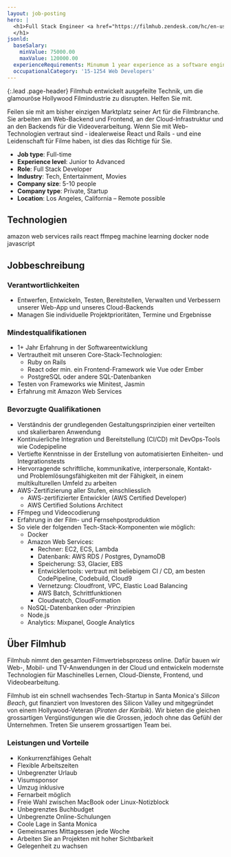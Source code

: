 ```yaml
---
layout: job-posting
hero: |
  <h1>Full Stack Engineer <a href="https://filmhub.zendesk.com/hc/en-us/requests/new" class="btn btn-warning">Apply</a>
  </h1>
jsonld:
  baseSalary:
    minValue: 75000.00
    maxValue: 120000.00
  experienceRequirements: Minumum 1 year experience as a software engineer
  occupationalCategory: '15-1254 Web Developers'
---
```

{:.lead .page-header}
Filmhub entwickelt ausgefeilte Technik, um die glamouröse Hollywood Filmindustrie zu disrupten. Helfen Sie mit.

Feilen sie mit am bisher einzigen Marktplatz seiner Art für die Filmbranche. Sie arbeiten am Web-Backend und Frontend, an der Cloud-Infrastruktur und an den Backends für die Videoverarbeitung. Wenn Sie mit Web-Technologien vertraut sind - idealerweise React und Rails - und eine Leidenschaft für Filme haben, ist dies das Richtige für Sie.

- **Job type**: Full-time
- **Experience level**: Junior to Advanced
- **Role**: Full Stack Developer
- **Industry**: Tech, Entertainment, Movies
- **Company size**: 5-10 people
- **Company type**: Private, Startup
- **Location**: Los Angeles, California &ndash; Remote possible

## Technologien
<span class="label label-primary">amazon web services</span> <span class="label label-primary">rails</span> <span class="label label-primary">react</span> <span class="label label-primary">ffmpeg</span> <span class="label label-primary">machine learning</span> <span class="label label-primary">docker</span> <span class="label label-primary">node</span> <span class="label label-primary">javascript</span>

## Jobbeschreibung

### Verantwortlichkeiten

- Entwerfen, Entwickeln, Testen, Bereitstellen, Verwalten und Verbessern unserer Web-App und unseres Cloud-Backends
- Managen Sie individuelle Projektprioritäten, Termine und Ergebnisse


### Mindestqualifikationen

- 1+ Jahr Erfahrung in der Softwareentwicklung
- Vertrautheit mit unseren Core-Stack-Technologien:
  + Ruby on Rails
  + React oder min. ein Frontend-Framework wie Vue oder Ember
  + PostgreSQL oder andere SQL-Datenbanken
- Testen von Frameworks wie Minitest, Jasmin
- Erfahrung mit Amazon Web Services

### Bevorzugte Qualifikationen

- Verständnis der grundlegenden Gestaltungsprinzipien einer verteilten und skalierbaren Anwendung
- Kontinuierliche Integration und Bereitstellung (CI/CD) mit DevOps-Tools wie Codepipeline
- Vertiefte Kenntnisse in der Erstellung von automatisierten Einheiten- und Integrationstests
- Hervorragende schriftliche, kommunikative, interpersonale, Kontakt- und Problemlösungsfähigkeiten mit der Fähigkeit, in einem multikulturellen Umfeld zu arbeiten
- AWS-Zertifizierung aller Stufen, einschliesslich
  + AWS-zertifizierter Entwickler (AWS Certified Developer)
  + AWS Certified Solutions Architect
- FFmpeg und Videocodierung
- Erfahrung in der Film- und Fernsehpostproduktion
- So viele der folgenden Tech-Stack-Komponenten wie möglich:
  + Docker
  + Amazon Web Services:
    * Rechner: EC2, ECS, Lambda
    * Datenbank: AWS RDS / Postgres, DynamoDB
    * Speicherung: S3, Glacier, EBS
    * Entwicklertools: vertraut mit beliebigem CI / CD, am besten CodePipeline, Codebuild, Cloud9
    * Vernetzung: Cloudfront, VPC, Elastic Load Balancing
    * AWS Batch, Schrittfunktionen
    * Cloudwatch, CloudFormation
  + NoSQL-Datenbanken oder -Prinzipien
  + Node.js
  + Analytics: Mixpanel, Google Analytics

## Über Filmhub

Filmhub nimmt den gesamten Filmvertriebsprozess online. Dafür bauen wir Web-, Mobil- und TV-Anwendungen in der Cloud und entwickeln modernste Technologien für Maschinelles Lernen, Cloud-Dienste, Frontend, und Videobearbeitung.</p>

Filmhub ist ein schnell wachsendes Tech-Startup in Santa Monica's _Silicon Beach_, gut finanziert von Investoren des Silicon Valley und mitgegründet von einem Hollywood-Veteran (_Piraten der Karibik_). Wir bieten die gleichen grossartigen Vergünstigungen wie die Grossen, jedoch ohne das Gefühl der Unternehmen. Treten Sie unserem grossartigen Team bei.

### Leistungen und Vorteile

- Konkurrenzfähiges Gehalt
- Flexible Arbeitszeiten
- Unbegrenzter Urlaub
- Visumsponsor
- Umzug inklusive
- Fernarbeit möglich
- Freie Wahl zwischen MacBook oder Linux-Notizblock
- Unbegrenztes Buchbudget
- Unbegrenzte Online-Schulungen
- Coole Lage in Santa Monica
- Gemeinsames Mittagessen jede Woche
- Arbeiten Sie an Projekten mit hoher Sichtbarkeit
- Gelegenheit zu wachsen
